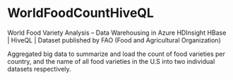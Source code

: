 # WorldFoodCountHiveQL
World Food Variety Analysis – Data Warehousing in Azure HDInsight
HBase | HiveQL | Dataset published by FAO (Food and Agricultural Organization)  

Aggregated big data to summarize and load the count of food varieties per country, and the name of all food varieties in the U.S into two individual datasets respectively.


